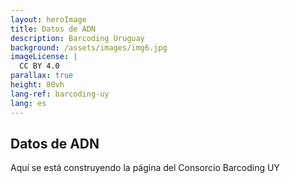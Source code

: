```yaml
---
layout: heroImage
title: Datos de ADN
description: Barcoding Uruguay
background: /assets/images/img6.jpg
imageLicense: |
  CC BY 4.0
parallax: true
height: 80vh
lang-ref: barcoding-uy
lang: es
---
```


## Datos de ADN

Aquí se está construyendo la página del Consorcio Barcoding UY

